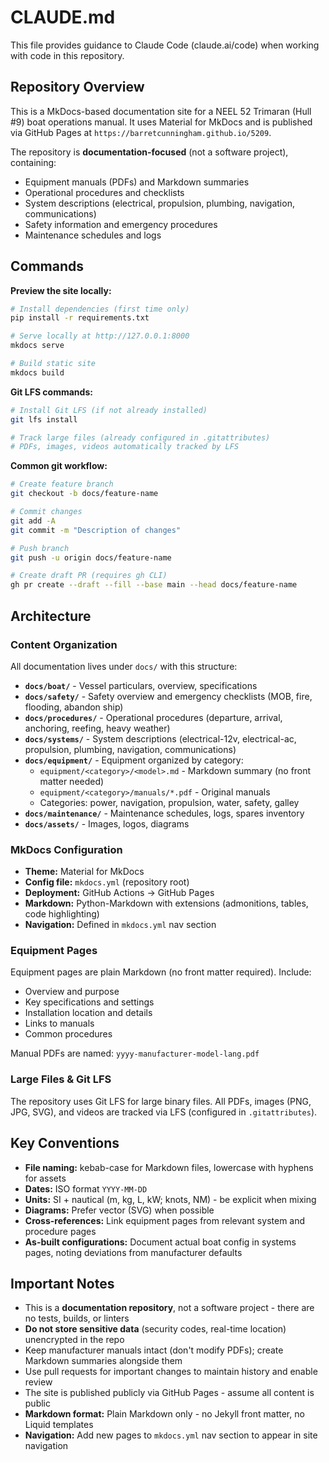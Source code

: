 # CLAUDE.md

This file provides guidance to Claude Code (claude.ai/code) when working with code in this repository.

## Repository Overview

This is a MkDocs-based documentation site for a NEEL 52 Trimaran (Hull #9) boat operations manual. It uses Material for MkDocs and is published via GitHub Pages at `https://barretcunningham.github.io/5209`.

The repository is **documentation-focused** (not a software project), containing:
- Equipment manuals (PDFs) and Markdown summaries
- Operational procedures and checklists
- System descriptions (electrical, propulsion, plumbing, navigation, communications)
- Safety information and emergency procedures
- Maintenance schedules and logs

## Commands

**Preview the site locally:**
```bash
# Install dependencies (first time only)
pip install -r requirements.txt

# Serve locally at http://127.0.0.1:8000
mkdocs serve

# Build static site
mkdocs build
```

**Git LFS commands:**
```bash
# Install Git LFS (if not already installed)
git lfs install

# Track large files (already configured in .gitattributes)
# PDFs, images, videos automatically tracked by LFS
```

**Common git workflow:**
```bash
# Create feature branch
git checkout -b docs/feature-name

# Commit changes
git add -A
git commit -m "Description of changes"

# Push branch
git push -u origin docs/feature-name

# Create draft PR (requires gh CLI)
gh pr create --draft --fill --base main --head docs/feature-name
```

## Architecture

### Content Organization

All documentation lives under `docs/` with this structure:

- **`docs/boat/`** - Vessel particulars, overview, specifications
- **`docs/safety/`** - Safety overview and emergency checklists (MOB, fire, flooding, abandon ship)
- **`docs/procedures/`** - Operational procedures (departure, arrival, anchoring, reefing, heavy weather)
- **`docs/systems/`** - System descriptions (electrical-12v, electrical-ac, propulsion, plumbing, navigation, communications)
- **`docs/equipment/`** - Equipment organized by category:
  - `equipment/<category>/<model>.md` - Markdown summary (no front matter needed)
  - `equipment/<category>/manuals/*.pdf` - Original manuals
  - Categories: power, navigation, propulsion, water, safety, galley
- **`docs/maintenance/`** - Maintenance schedules, logs, spares inventory
- **`docs/assets/`** - Images, logos, diagrams

### MkDocs Configuration

- **Theme:** Material for MkDocs
- **Config file:** `mkdocs.yml` (repository root)
- **Deployment:** GitHub Actions → GitHub Pages
- **Markdown:** Python-Markdown with extensions (admonitions, tables, code highlighting)
- **Navigation:** Defined in `mkdocs.yml` nav section

### Equipment Pages

Equipment pages are plain Markdown (no front matter required). Include:
- Overview and purpose
- Key specifications and settings
- Installation location and details
- Links to manuals
- Common procedures

Manual PDFs are named: `yyyy-manufacturer-model-lang.pdf`

### Large Files & Git LFS

The repository uses Git LFS for large binary files. All PDFs, images (PNG, JPG, SVG), and videos are tracked via LFS (configured in `.gitattributes`).

## Key Conventions

- **File naming:** kebab-case for Markdown files, lowercase with hyphens for assets
- **Dates:** ISO format `YYYY-MM-DD`
- **Units:** SI + nautical (m, kg, L, kW; knots, NM) - be explicit when mixing
- **Diagrams:** Prefer vector (SVG) when possible
- **Cross-references:** Link equipment pages from relevant system and procedure pages
- **As-built configurations:** Document actual boat config in systems pages, noting deviations from manufacturer defaults

## Important Notes

- This is a **documentation repository**, not a software project - there are no tests, builds, or linters
- **Do not store sensitive data** (security codes, real-time location) unencrypted in the repo
- Keep manufacturer manuals intact (don't modify PDFs); create Markdown summaries alongside them
- Use pull requests for important changes to maintain history and enable review
- The site is published publicly via GitHub Pages - assume all content is public
- **Markdown format:** Plain Markdown only - no Jekyll front matter, no Liquid templates
- **Navigation:** Add new pages to `mkdocs.yml` nav section to appear in site navigation
